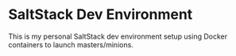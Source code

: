 # SaltStack Dev Environment

This is my personal SaltStack dev environment setup using Docker containers to launch masters/minions. 